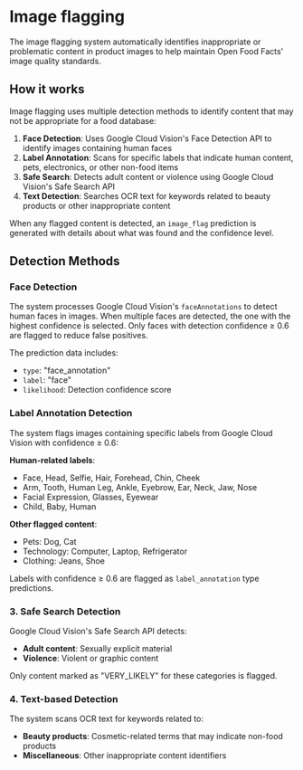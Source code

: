 # Image flagging

The image flagging system automatically identifies inappropriate or problematic content in product images to help maintain Open Food Facts' image quality standards.

## How it works

Image flagging uses multiple detection methods to identify content that may not be appropriate for a food database:

1. **Face Detection**: Uses Google Cloud Vision's Face Detection API to identify images containing human faces
2. **Label Annotation**: Scans for specific labels that indicate human content, pets, electronics, or other non-food items
3. **Safe Search**: Detects adult content or violence using Google Cloud Vision's Safe Search API
4. **Text Detection**: Searches OCR text for keywords related to beauty products or other inappropriate content

When any flagged content is detected, an `image_flag` prediction is generated with details about what was found and the confidence level.

## Detection Methods

### Face Detection

The system processes Google Cloud Vision's `faceAnnotations` to detect human faces in images. When multiple faces are detected, the one with the highest confidence is selected. Only faces with detection confidence ≥ 0.6 are flagged to reduce false positives.

The prediction data includes:

- `type`: "face_annotation"
- `label`: "face"
- `likelihood`: Detection confidence score

### Label Annotation Detection

The system flags images containing specific labels from Google Cloud Vision with confidence ≥ 0.6:

**Human-related labels**:

- Face, Head, Selfie, Hair, Forehead, Chin, Cheek
- Arm, Tooth, Human Leg, Ankle, Eyebrow, Ear, Neck, Jaw, Nose
- Facial Expression, Glasses, Eyewear
- Child, Baby, Human

**Other flagged content**:

- Pets: Dog, Cat
- Technology: Computer, Laptop, Refrigerator
- Clothing: Jeans, Shoe

Labels with confidence ≥ 0.6 are flagged as `label_annotation` type predictions.

### 3. Safe Search Detection

Google Cloud Vision's Safe Search API detects:

- **Adult content**: Sexually explicit material
- **Violence**: Violent or graphic content

Only content marked as "VERY_LIKELY" for these categories is flagged.

### 4. Text-based Detection

The system scans OCR text for keywords related to:

- **Beauty products**: Cosmetic-related terms that may indicate non-food products
- **Miscellaneous**: Other inappropriate content identifiers
